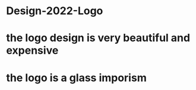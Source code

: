 # Design-2022-Logo
# the logo design is very beautiful and expensive
# the logo is a glass imporism
